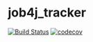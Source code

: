 # job4j_tracker

[![Build Status](https://app.travis-ci.com/psihicus/job4j_tracker.svg?branch=master)](https://app.travis-ci.com/psihicus/job4j_tracker)
[![codecov](https://codecov.io/gh/psihicus/job4j_tracker/branch/master/graph/badge.svg?token=8R3KCFPJNF)](https://codecov.io/gh/psihicus/job4j_tracker)